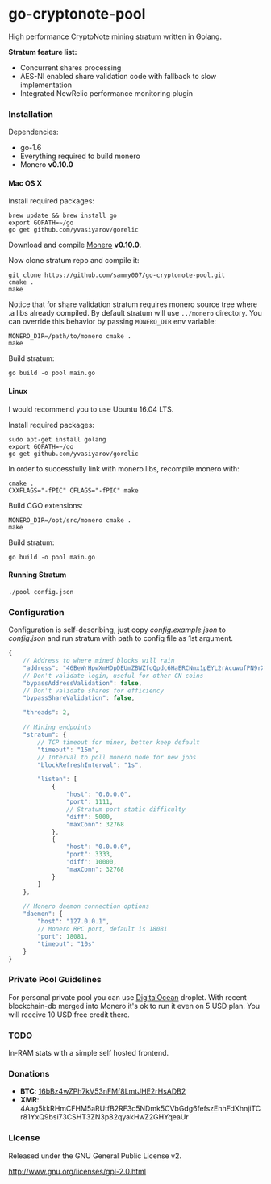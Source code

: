 # go-cryptonote-pool

High performance CryptoNote mining stratum written in Golang.

**Stratum feature list:**

* Concurrent shares processing
* AES-NI enabled share validation code with fallback to slow implementation
* Integrated NewRelic performance monitoring plugin

### Installation

Dependencies:

  * go-1.6
  * Everything required to build monero
  * Monero **v0.10.0**

#### Mac OS X

Install required packages:

    brew update && brew install go
    export GOPATH=~/go
    go get github.com/yvasiyarov/gorelic

Download and compile [Monero](https://github.com/monero-project/monero) **v0.10.0**.

Now clone stratum repo and compile it:

    git clone https://github.com/sammy007/go-cryptonote-pool.git
    cmake .
    make

Notice that for share validation stratum requires monero source tree where .a libs already compiled. By default stratum will use <code>../monero</code> directory. You can override this behavior by passing <code>MONERO_DIR</code> env variable:

    MONERO_DIR=/path/to/monero cmake .
    make

Build stratum:

    go build -o pool main.go

#### Linux

I would recommend you to use Ubuntu 16.04 LTS.

Install required packages:

    sudo apt-get install golang
    export GOPATH=~/go
    go get github.com/yvasiyarov/gorelic

In order to successfully link with monero libs, recompile monero with:

    cmake .
    CXXFLAGS="-fPIC" CFLAGS="-fPIC" make

Build CGO extensions:

    MONERO_DIR=/opt/src/monero cmake .
    make

Build stratum:

    go build -o pool main.go

#### Running Stratum

    ./pool config.json

### Configuration

Configuration is self-describing, just copy *config.example.json* to *config.json* and run stratum with path to config file as 1st argument.

```javascript
{
    // Address to where mined blocks will rain
    "address": "46BeWrHpwXmHDpDEUmZBWZfoQpdc6HaERCNmx1pEYL2rAcuwufPN9rXHHtyUA4QVy66qeFQkn6sfK8aHYjA3jk3o1Bv16em",
    // Don't validate login, useful for other CN coins
    "bypassAddressValidation": false,
    // Don't validate shares for efficiency
    "bypassShareValidation": false,

    "threads": 2,

    // Mining endpoints
    "stratum": {
        // TCP timeout for miner, better keep default
        "timeout": "15m",
        // Interval to poll monero node for new jobs
        "blockRefreshInterval": "1s",

        "listen": [
            {
                "host": "0.0.0.0",
                "port": 1111,
                // Stratum port static difficulty
                "diff": 5000,
                "maxConn": 32768
            },
            {
                "host": "0.0.0.0",
                "port": 3333,
                "diff": 10000,
                "maxConn": 32768
            }
        ]
    },

    // Monero daemon connection options
    "daemon": {
        "host": "127.0.0.1",
        // Monero RPC port, default is 18081
        "port": 18081,
        "timeout": "10s"
    }
}
```

### Private Pool Guidelines

For personal private pool you can use [DigitalOcean](https://www.digitalocean.com/?refcode=2a6767e6285f) droplet. With recent blockchain-db merged into Monero it's ok to run it even on 5 USD plan. You will receive 10 USD free credit there.

### TODO

In-RAM stats with a simple self hosted frontend.

### Donations

* **BTC**: [16bBz4wZPh7kV53nFMf8LmtJHE2rHsADB2](https://blockchain.info/address/16bBz4wZPh7kV53nFMf8LmtJHE2rHsADB2)
* **XMR**: 4Aag5kkRHmCFHM5aRUtfB2RF3c5NDmk5CVbGdg6fefszEhhFdXhnjiTCr81YxQ9bsi73CSHT3ZN3p82qyakHwZ2GHYqeaUr

### License

Released under the GNU General Public License v2.

http://www.gnu.org/licenses/gpl-2.0.html

